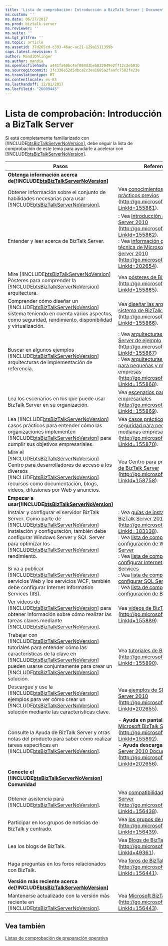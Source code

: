 ```yaml
---
title: 'Lista de comprobación: Introducción a BizTalk Server | Documentos de Microsoft'
ms.custom: ''
ms.date: 06/27/2017
ms.prod: biztalk-server
ms.reviewer: ''
ms.suite: ''
ms.tgt_pltfrm: ''
ms.topic: article
ms.assetid: 37d265cd-c393-46ac-ac21-129a1511359b
caps.latest.revision: 3
author: MandiOhlinger
ms.author: mandia
ms.openlocfilehash: a441fa60bc4ef084d3be5032049e2f712c2e501b
ms.sourcegitcommit: 3fc338e52d5dbca2c3ea1685a2faafc7582fe23a
ms.translationtype: MT
ms.contentlocale: es-ES
ms.lasthandoff: 12/01/2017
ms.locfileid: "26009445"
---
```

# <a name="checklist-getting-started-with-biztalk-server"></a>Lista de comprobación: Introducción a BizTalk Server
Si está completamente familiarizado con [!INCLUDE[btsBizTalkServerNoVersion](../includes/btsbiztalkservernoversion-md.md)], debe seguir la lista de comprobación de este tema para ayudarle a acelerar con [!INCLUDE[btsBizTalkServerNoVersion](../includes/btsbiztalkservernoversion-md.md)].  
  
|Pasos|Referencia|  
|-----------|---------------|  
|**Obtenga información acerca de[!INCLUDE[btsBizTalkServerNoVersion](../includes/btsbiztalkservernoversion-md.md)]**||  
|Obtener información sobre el conjunto de habilidades necesarias para usar [!INCLUDE[btsBizTalkServerNoVersion](../includes/btsbiztalkservernoversion-md.md)].|Vea [conocimientos teóricos y prácticos previos](http://go.microsoft.com/fwlink/?LinkId=155861) (http://go.microsoft.com/fwlink/?LinkId=155861).|  
|Entender y leer acerca de BizTalk Server.|: Vea [Introducción a BizTalk Server 2010](http://go.microsoft.com/fwlink/?LinkId=155862) (http://go.microsoft.com/fwlink/?LinkId=155862).<br />: Vea [información general técnica de Microsoft BizTalk Server 2010](http://go.microsoft.com/fwlink/?LinkId=202654) (http://go.microsoft.com/fwlink/?LinkId=202654).|  
|Mire [!INCLUDE[btsBizTalkServerNoVersion](../includes/btsbiztalkservernoversion-md.md)] Pósteres para comprender la [!INCLUDE[btsBizTalkServerNoVersion](../includes/btsbiztalkservernoversion-md.md)] arquitectura.|Vea [pósteres de BizTalk Server](http://go.microsoft.com/fwlink/?LinkId=155865) (http://go.microsoft.com/fwlink/?LinkId=155865).|  
|Comprender cómo diseñar un [!INCLUDE[btsBizTalkServerNoVersion](../includes/btsbiztalkservernoversion-md.md)] sistema teniendo en cuenta varios aspectos, como seguridad, rendimiento, disponibilidad y virtualización.|Vea [diseñar las arquitecturas de sistema de BizTalk Server](http://go.microsoft.com/fwlink/?LinkId=155866) (http://go.microsoft.com/fwlink/?LinkId=155866).|  
|Buscar en algunos ejemplos [!INCLUDE[btsBizTalkServerNoVersion](../includes/btsbiztalkservernoversion-md.md)] arquitecturas de implementación de referencia.|: Vea [arquitecturas de BizTalk Server de ejemplo](http://go.microsoft.com/fwlink/?LinkId=155867) (http://go.microsoft.com/fwlink/?LinkId=155867)<br />: Vea [arquitecturas de ejemplo para pequeñas y medianas empresas](http://go.microsoft.com/fwlink/?LinkId=155868) (http://go.microsoft.com/fwlink/?LinkId=155868).|  
|Lea los escenarios en los que puede usar BizTalk Server en su organización.|Vea [escenarios para soluciones empresariales](http://go.microsoft.com/fwlink/?LinkId=155869) (http://go.microsoft.com/fwlink/?LinkId=155869).|  
|Lea [!INCLUDE[btsBizTalkServerNoVersion](../includes/btsbiztalkservernoversion-md.md)] casos prácticos para entender cómo las organizaciones implementen [!INCLUDE[btsBizTalkServerNoVersion](../includes/btsbiztalkservernoversion-md.md)] para cumplir sus objetivos empresariales.|Vea [casos prácticos de seguridad para pequeñas y medianas empresas](http://go.microsoft.com/fwlink/?LinkId=155870) (http://go.microsoft.com/fwlink/?LinkId=155870).|  
|Mire el [!INCLUDE[btsBizTalkServerNoVersion](../includes/btsbiztalkservernoversion-md.md)] Centro para desarrolladores de acceso a los diversos [!INCLUDE[btsBizTalkServerNoVersion](../includes/btsbiztalkservernoversion-md.md)] recursos como documentación, blogs, vídeos, difusiones por Web y anuncios.|Vea [Centro para programadores de BizTalk Server](http://go.microsoft.com/fwlink/?LinkId=158758) (http://go.microsoft.com/fwlink/?LinkId=158758).|  
|**Empezar a usar[!INCLUDE[btsBizTalkServerNoVersion](../includes/btsbiztalkservernoversion-md.md)]**||  
|Instalar y configurar el servidor BizTalk Server. Como parte de [!INCLUDE[btsBizTalkServerNoVersion](../includes/btsbiztalkservernoversion-md.md)] instalación y configuración, también debe configurar Windows Server y SQL Server para optimizar los [!INCLUDE[btsBizTalkServerNoVersion](../includes/btsbiztalkservernoversion-md.md)] rendimiento.<br /><br /> Si va a publicar [!INCLUDE[btsBizTalkServerNoVersion](../includes/btsbiztalkservernoversion-md.md)] servicios Web y los servicios WCF, también debe configurar Internet Information Services (IIS).|: Vea [guías de instalación de BizTalk Server 2010](http://go.microsoft.com/fwlink/?LinkId=183138) (http://go.microsoft.com/fwlink/?LinkId=183138).<br />: Vea [lista de comprobación: configuración de Windows Server](~/technical-guides/checklist-configuring-windows-server.md)<br />: Vea [lista de comprobación: configurar Internet Information Services](~/technical-guides/checklist-configuring-internet-information-services.md)<br />: Vea [lista de comprobación: configurar SQL Server](~/technical-guides/checklist-configuring-sql-server.md)<br />: Vea [lista de comprobación: configuración de BizTalk Server](~/technical-guides/checklist-configuring-biztalk-server.md)|  
|Ver vídeos de [!INCLUDE[btsBizTalkServerNoVersion](../includes/btsbiztalkservernoversion-md.md)] para obtener información sobre cómo realizar las tareas claves mediante [!INCLUDE[btsBizTalkServerNoVersion](../includes/btsbiztalkservernoversion-md.md)].|Vea [vídeos de BizTalk Server](http://go.microsoft.com/fwlink/?LinkId=155889) (http://go.microsoft.com/fwlink/?LinkId=155889).|  
|Trabajar con [!INCLUDE[btsBizTalkServerNoVersion](../includes/btsbiztalkservernoversion-md.md)] tutoriales para entender cómo las características de la clave en [!INCLUDE[btsBizTalkServerNoVersion](../includes/btsbiztalkservernoversion-md.md)] pueden usarse conjuntamente para crear un [!INCLUDE[btsBizTalkServerNoVersion](../includes/btsbiztalkservernoversion-md.md)] solución.|Vea [tutoriales de BizTalk Server](http://go.microsoft.com/fwlink/?LinkId=155890) (http://go.microsoft.com/fwlink/?LinkId=155890).|  
|Descargue y use la [!INCLUDE[btsBizTalkServerNoVersion](../includes/btsbiztalkservernoversion-md.md)] ejemplos para ver cómo crear un [!INCLUDE[btsBizTalkServerNoVersion](../includes/btsbiztalkservernoversion-md.md)] solución mediante las características clave.|Vea [ejemplos de SDK de BizTalk Server 2010](http://go.microsoft.com/fwlink/?LinkId=202655) (http://go.microsoft.com/fwlink/?LinkId=202655).|  
|Consulte la Ayuda de BizTalk Server y otras notas del producto para saber cómo realizar tareas específicas en [!INCLUDE[btsBizTalkServerNoVersion](../includes/btsbiztalkservernoversion-md.md)].|-   **Ayuda en pantalla** : [ayuda de Microsoft BizTalk Server 2010](http://go.microsoft.com/fwlink/?LinkId=155892) (http://go.microsoft.com/fwlink/?LinkId=155892).<br />-   **Ayuda descargable** : [BizTalk Server 2010 Documentation](http://go.microsoft.com/fwlink/?LinkId=202656) (http://go.microsoft.com/fwlink/?LinkId=202656).|  
|**Conecte el [!INCLUDE[btsBizTalkServerNoVersion](../includes/btsbiztalkservernoversion-md.md)] Comunidad**||  
|Obtener asistencia para [!INCLUDE[btsBizTalkServerNoVersion](../includes/btsbiztalkservernoversion-md.md)].|Vea [compatibilidad de BizTalk Server](http://go.microsoft.com/fwlink/?LinkId=156438) (http://go.microsoft.com/fwlink/?LinkId=156438).|  
|Participar en los grupos de noticias de BizTalk y centrado.|Vea [los grupos de noticias](http://go.microsoft.com/fwlink/?LinkId=156439) (http://go.microsoft.com/fwlink/?LinkId=156439).|  
|Lea los blogs de BizTalk.|Vea [Blogs de BizTalk Server](http://go.microsoft.com/fwlink/?LinkId=49361) (http://go.microsoft.com/fwlink/?LinkId=49361).|  
|Haga preguntas en los foros relacionados con BizTalk.|Vea [foros de BizTalk Server](http://go.microsoft.com/fwlink/?LinkId=156441) (http://go.microsoft.com/fwlink/?LinkId=156441).|  
|**Versión más reciente acerca de[!INCLUDE[btsBizTalkServerNoVersion](../includes/btsbiztalkservernoversion-md.md)]**||  
|Mantenerse actualizado con la versión más reciente en [!INCLUDE[btsBizTalkServerNoVersion](../includes/btsbiztalkservernoversion-md.md)].|Vea [Microsoft BizTalk Server](http://go.microsoft.com/fwlink/?LinkId=156443) (http://go.microsoft.com/fwlink/?LinkId=156443).|  
  
## <a name="see-also"></a>Vea también  
 [Listas de comprobación de preparación operativa](~/technical-guides/operational-readiness-checklists.md)